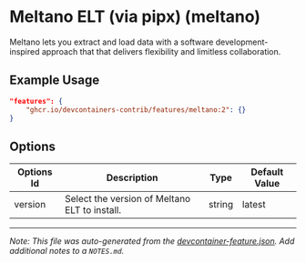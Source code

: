 
# Meltano ELT (via pipx) (meltano)

Meltano lets you extract and load data with a software development-inspired approach that that delivers flexibility and limitless collaboration.

## Example Usage

```json
"features": {
    "ghcr.io/devcontainers-contrib/features/meltano:2": {}
}
```

## Options

| Options Id | Description | Type | Default Value |
|-----|-----|-----|-----|
| version | Select the version of Meltano ELT to install. | string | latest |



---

_Note: This file was auto-generated from the [devcontainer-feature.json](https://github.com/devcontainers-contrib/features/blob/main/src/meltano/devcontainer-feature.json).  Add additional notes to a `NOTES.md`._
